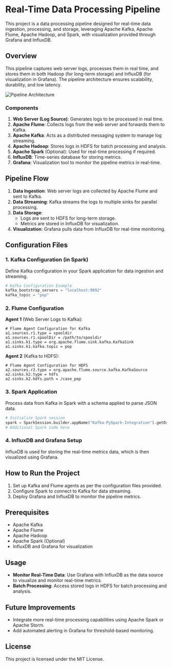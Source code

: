 
# Real-Time Data Processing Pipeline

This project is a data processing pipeline designed for real-time data ingestion, processing, and storage, leveraging Apache Kafka, Apache Flume, Apache Hadoop, and Spark, with visualization provided through Grafana and InfluxDB.

## Overview

This pipeline captures web server logs, processes them in real time, and stores them in both Hadoop (for long-term storage) and InfluxDB (for visualization in Grafana). The pipeline architecture ensures scalability, durability, and low latency.

![Pipeline Architecture](path-to-image) <!-- Replace `path-to-image` with the actual image path in the repository. -->

### Components

1. **Web Server (Log Source)**: Generates logs to be processed in real time.
2. **Apache Flume**: Collects logs from the web server and forwards them to Kafka.
3. **Apache Kafka**: Acts as a distributed messaging system to manage log streaming.
4. **Apache Hadoop**: Stores logs in HDFS for batch processing and analysis.
5. **Apache Spark** (Optional): Used for real-time processing if required.
6. **InfluxDB**: Time-series database for storing metrics.
7. **Grafana**: Visualization tool to monitor the pipeline metrics in real-time.

## Pipeline Flow

1. **Data Ingestion**: Web server logs are collected by Apache Flume and sent to Kafka.
2. **Data Streaming**: Kafka streams the logs to multiple sinks for parallel processing.
3. **Data Storage**:
   - Logs are sent to HDFS for long-term storage.
   - Metrics are stored in InfluxDB for visualization.
4. **Visualization**: Grafana pulls data from InfluxDB for real-time monitoring.

## Configuration Files

### 1. Kafka Configuration (in Spark)
Define Kafka configuration in your Spark application for data ingestion and streaming.

```python
# Kafka Configuration Example
kafka_bootstrap_servers = "localhost:9092"
kafka_topic = "pop"
```

### 2. Flume Configuration

**Agent 1** (Web Server Logs to Kafka):

```properties
# Flume Agent Configuration for Kafka
a1.sources.r1.type = spooldir
a1.sources.r1.spoolDir = /path/to/spooldir
a1.sinks.k1.type = org.apache.flume.sink.kafka.KafkaSink
a1.sinks.k1.kafka.topic = pop
```

**Agent 2** (Kafka to HDFS):

```properties
# Flume Agent Configuration for HDFS
a2.sources.r2.type = org.apache.flume.source.kafka.KafkaSource
a2.sinks.k2.type = hdfs
a2.sinks.k2.hdfs.path = /case_pop
```

### 3. Spark Application

Process data from Kafka in Spark with a schema applied to parse JSON data.

```python
# Initialize Spark session
spark = SparkSession.builder.appName("Kafka-PySpark-Integration").getOrCreate()
# Additional Spark code here
```

### 4. InfluxDB and Grafana Setup

InfluxDB is used for storing the real-time metrics data, which is then visualized using Grafana.

## How to Run the Project

1. Set up Kafka and Flume agents as per the configuration files provided.
2. Configure Spark to connect to Kafka for data streaming.
3. Deploy Grafana and InfluxDB to monitor the pipeline metrics.

## Prerequisites

- Apache Kafka
- Apache Flume
- Apache Hadoop
- Apache Spark (Optional)
- InfluxDB and Grafana for visualization

## Usage

- **Monitor Real-Time Data**: Use Grafana with InfluxDB as the data source to visualize and monitor real-time metrics.
- **Batch Processing**: Access stored logs in HDFS for batch processing and analysis.

## Future Improvements

- Integrate more real-time processing capabilities using Apache Spark or Apache Storm.
- Add automated alerting in Grafana for threshold-based monitoring.

## License

This project is licensed under the MIT License.
